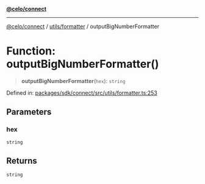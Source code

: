 [**@celo/connect**](../../../README.md)

***

[@celo/connect](../../../modules.md) / [utils/formatter](../README.md) / outputBigNumberFormatter

# Function: outputBigNumberFormatter()

> **outputBigNumberFormatter**(`hex`): `string`

Defined in: [packages/sdk/connect/src/utils/formatter.ts:253](https://github.com/celo-org/developer-tooling/blob/master/packages/sdk/connect/src/utils/formatter.ts#L253)

## Parameters

### hex

`string`

## Returns

`string`
